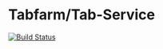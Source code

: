 # Tabfarm/Tab-Service

[![Build Status](https://travis-ci.org/TabStorage/tab-service.svg?branch=master)](https://travis-ci.org/TabStorage/tab-service)